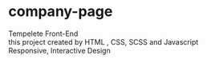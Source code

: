 # company-page
Tempelete Front-End <br>
this project created by HTML , CSS, SCSS and Javascript <br>
Responsive, Interactive Design
